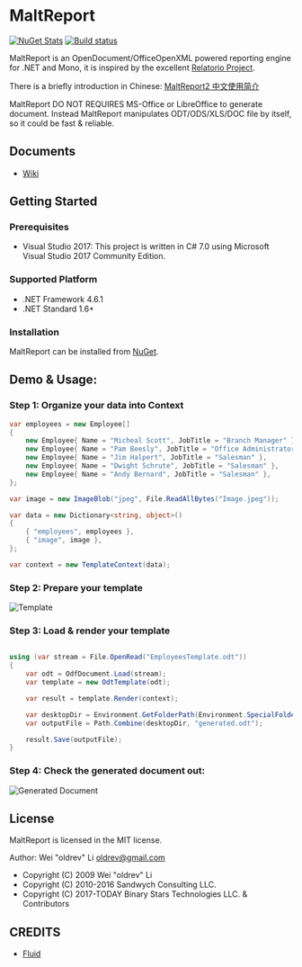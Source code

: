 ﻿# MaltReport

[![NuGet Stats](https://img.shields.io/nuget/v/MaltReport2.svg)](https://www.nuget.org/packages/MaltReport2) 
[![Build status](https://ci.appveyor.com/api/projects/status/7kj4cnl64negfdn6/branch/master?svg=true)](https://ci.appveyor.com/project/oldrev/maltreport/branch/master)


MaltReport is an OpenDocument/OfficeOpenXML powered reporting engine for .NET and Mono, 
it is inspired by the excellent [Relatorio Project](http://relatorio.openhex.org/).

There is a briefly introduction in Chinese: [MaltReport2 中文使用简介](http://www.cnblogs.com/oldrev/p/maltreport2_intro.html)

MaltReport DO NOT REQUIRES MS-Office or LibreOffice to generate document. 
Instead MaltReport manipulates ODT/ODS/XLS/DOC file by itself, so it could be fast & reliable.

## Documents

* [Wiki](https://github.com/oldrev/maltreport/wiki)

## Getting Started

### Prerequisites

* Visual Studio 2017: This project is written in C# 7.0 using Microsoft Visual Studio 2017 Community Edition.

### Supported Platform

* .NET Framework 4.6.1
* .NET Standard 1.6+

### Installation

MaltReport can be installed from [NuGet](https://www.nuget.org/packages/MaltReport2).

## Demo & Usage:

### Step 1: Organize your data into Context

```csharp
var employees = new Employee[]
{
    new Employee{ Name = "Micheal Scott", JobTitle = "Branch Manager" },
    new Employee{ Name = "Pam Beesly", JobTitle = "Office Administrator" },
    new Employee{ Name = "Jim Halpert", JobTitle = "Salesman" },
    new Employee{ Name = "Dwight Schrute", JobTitle = "Salesman" },
    new Employee{ Name = "Andy Bernard", JobTitle = "Salesman" },
};

var image = new ImageBlob("jpeg", File.ReadAllBytes("Image.jpeg"));

var data = new Dictionary<string, object>()
{
    { "employees", employees },
    { "image", image },
};

var context = new TemplateContext(data);
```

### Step 2: Prepare your template

![Template](https://github.com/oldrev/maltreport/raw/dev/screenshots/hello-world/template.png)

### Step 3: Load & render your template

```csharp

using (var stream = File.OpenRead("EmployeesTemplate.odt"))
{
    var odt = OdfDocument.Load(stream);
    var template = new OdtTemplate(odt);

    var result = template.Render(context);

    var desktopDir = Environment.GetFolderPath(Environment.SpecialFolder.Desktop);
    var outputFile = Path.Combine(desktopDir, "generated.odt");

    result.Save(outputFile);
}
```

### Step 4: Check the generated document out:

![Generated Document](https://github.com/oldrev/maltreport/raw/dev/screenshots/hello-world/generated.png)


## License

MaltReport is licensed in the MIT license.

Author: Wei "oldrev" Li <oldrev@gmail.com>

* Copyright (C) 2009 Wei "oldrev" Li
* Copyright (C) 2010-2016 Sandwych Consulting LLC.
* Copyright (C) 2017-TODAY Binary Stars Technologies LLC. & Contributors

## CREDITS

* [Fluid](https://github.com/sebastienros/fluid)
